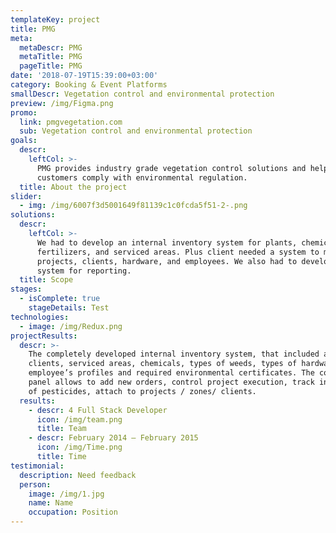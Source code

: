 ```yaml
---
templateKey: project
title: PMG
meta:
  metaDescr: PMG
  metaTitle: PMG
  pageTitle: PMG
date: '2018-07-19T15:39:00+03:00'
category: Booking & Event Platforms
smallDescr: Vegetation control and environmental protection
preview: /img/Figma.png
promo:
  link: pmgvegetation.com
  sub: Vegetation control and environmental protection
goals:
  descr:
    leftCol: >-
      PMG provides industry grade vegetation control solutions and helps its
      customers comply with environmental regulation.
  title: About the project
slider:
  - img: /img/6007f3d5001649f81139c1c0fcda5f51-2-.png
solutions:
  descr:
    leftCol: >-
      We had to develop an internal inventory system for plants, chemical
      fertilizers, and serviced areas. Plus client needed a system to manage
      projects, clients, hardware, and employees. We also had to develop a
      system for reporting.
  title: Scope
stages:
  - isComplete: true
    stageDetails: Test
technologies:
  - image: /img/Redux.png
projectResults:
  descr: >-
    The completely developed internal inventory system, that included a list of
    clients, serviced areas, chemicals, types of weeds, types of hardware,
    employee’s profiles and required environmental certificates. The convenient
    panel allows to add new orders, control project execution, track inventory
    of pesticides, attach to projects / zones/ clients.
  results:
    - descr: 4 Full Stack Developer
      icon: /img/team.png
      title: Team
    - descr: February 2014 — February 2015
      icon: /img/Time.png
      title: Time
testimonial:
  description: Need feedback
  person:
    image: /img/1.jpg
    name: Name
    occupation: Position
---
```


